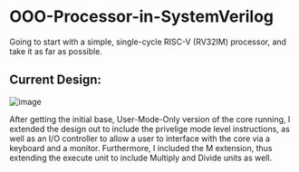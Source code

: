 # OOO-Processor-in-SystemVerilog
Going to start with a simple, single-cycle RISC-V (RV32IM) processor, and take it as far as possible. 

## Current Design: 

![image](https://github.com/zayamtariq/OOO-Processor-in-SystemVerilog/assets/31855609/bf886e4d-5450-417b-9bab-565236d117ce)

After getting the initial base, User-Mode-Only version of the core running, I extended the design out to include the privelige mode level instructions, as well as an I/O controller to allow a user to interface with the core via a keyboard and a monitor. Furthermore, I included the M extension, thus extending the execute unit to include Multiply and Divide units as well. 
